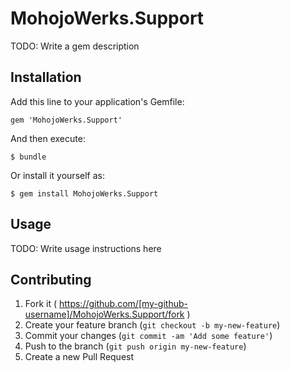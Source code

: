 # MohojoWerks.Support

TODO: Write a gem description

## Installation

Add this line to your application's Gemfile:

    gem 'MohojoWerks.Support'

And then execute:

    $ bundle

Or install it yourself as:

    $ gem install MohojoWerks.Support

## Usage

TODO: Write usage instructions here

## Contributing

1. Fork it ( https://github.com/[my-github-username]/MohojoWerks.Support/fork )
2. Create your feature branch (`git checkout -b my-new-feature`)
3. Commit your changes (`git commit -am 'Add some feature'`)
4. Push to the branch (`git push origin my-new-feature`)
5. Create a new Pull Request
